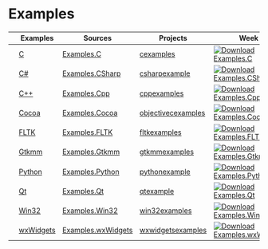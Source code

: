 
# Examples

|                                                                                                       | Examples                                                         | Sources                                                                 | Projects                                                            | Week                                                                                                                                                                    | Downloads                                                                                                                                                               | Stats                                                                            |
|-------------------------------------------------------------------------------------------------------|------------------------------------------------------------------|-------------------------------------------------------------------------|---------------------------------------------------------------------|-------------------------------------------------------------------------------------------------------------------------------------------------------------------------|-------------------------------------------------------------------------------------------------------------------------------------------------------------------------|----------------------------------------------------------------------------------|
| [![c_logo](Docs/Pictures/C.png)](https://gammasoft71.wixsite.com/gammasoft/c)                         | [C](https://gammasoft71.wixsite.com/gammasoft/c)                 | [Examples.C](https://github.com/gammasoft71/Examples.C)                 | [cexamples](https://sourceforge.net/p/cexamples/)                   | [![Download Examples.C](https://img.shields.io/sourceforge/dw/cexamples.svg)](https://sourceforge.net/projects/cexamples/files/latest/download)                         | [![Download Examples.C](https://img.shields.io/sourceforge/dt/cexamples.svg)](https://sourceforge.net/projects/cexamples/files/latest/download)                         | [link](https://sourceforge.net/projects/cexamples/files/stats/timeline)          |
| [![csharp_logo](Docs/Pictures/CSharp.png)](https://gammasoft71.wixsite.com/gammasoft/csharp)          | [C#](https://gammasoft71.wixsite.com/gammasoft/csharp)           | [Examples.CSharp](https://github.com/gammasoft71/Examples.CSharp)       | [csharpexample](https://sourceforge.net/p/csharpexample/)           | [![Download Examples.CSharp](https://img.shields.io/sourceforge/dw/csharpexample.svg)](https://sourceforge.net/projects/csharpexample/files/latest/download)            | [![Download Examples.CSharp](https://img.shields.io/sourceforge/dt/csharpexample.svg)](https://sourceforge.net/projects/csharpexample/files/latest/download)            | [link](https://sourceforge.net/projects/csharpexample/files/stats/timeline)      |
| [![cpp_logo](Docs/Pictures/Cpp.png)](https://gammasoft71.wixsite.com/gammasoft/cpp)                   | [C++](https://gammasoft71.wixsite.com/gammasoft/cpp)             | [Examples.Cpp](https://github.com/gammasoft71/Examples.Cpp)             | [cppexamples](https://sourceforge.net/p/cppexamples/)               | [![Download Examples.Cpp](https://img.shields.io/sourceforge/dw/cppexamples.svg)](https://sourceforge.net/projects/cppexamples/files/latest/download)                   | [![Download Examples.Cpp](https://img.shields.io/sourceforge/dt/cppexamples.svg)](https://sourceforge.net/projects/cppexamples/files/latest/download)                   | [link](https://sourceforge.net/projects/cppexamples/files/stats/timeline)        |
| [![cocoa_logo](Docs/Pictures/Cocoa.png)](https://gammasoft71.wixsite.com/gammasoft/cocoa)             | [Cocoa](https://gammasoft71.wixsite.com/gammasoft/cocoa)         | [Examples.Cocoa](https://github.com/gammasoft71/Examples.Cocoa)         | [objectivecexamples](https://sourceforge.net/p/objectivecexamples/) | [![Download Examples.Cocoa](https://img.shields.io/sourceforge/dw/objectivecexamples.svg)](https://sourceforge.net/projects/objectivecexamples/files/latest/download)   | [![Download Examples.Cocoa](https://img.shields.io/sourceforge/dt/objectivecexamples.svg)](https://sourceforge.net/projects/objectivecexamples/files/latest/download)   | [link](https://sourceforge.net/projects/objectivecexamples/files/stats/timeline) |
| [![fltk_logo](Docs/Pictures/FLTK.png)](https://gammasoft71.wixsite.com/gammasoft/fltk)                | [FLTK](https://gammasoft71.wixsite.com/gammasoft/fltk)           | [Examples.FLTK](https://github.com/gammasoft71/Examples.FLTK)           | [fltkexamples](https://sourceforge.net/p/fltkexamples/)             | [![Download Examples.FLTK](https://img.shields.io/sourceforge/dw/fltkexamples.svg)](https://sourceforge.net/projects/fltkexamples/files/latest/download)                | [![Download Examples.FLTK](https://img.shields.io/sourceforge/dt/fltkexamples.svg)](https://sourceforge.net/projects/fltkexamples/files/latest/download)                | [link](https://sourceforge.net/projects/fltkexamples/files/stats/timeline)       |
| [![gtkmm_logo](Docs/Pictures/Gtkmm.png)](https://gammasoft71.wixsite.com/gammasoft/gtkmm)             | [Gtkmm](https://gammasoft71.wixsite.com/gammasoft/gtkmm)         | [Examples.Gtkmm](https://github.com/gammasoft71/Examples.Gtkmm)         | [gtkmmexamples](https://sourceforge.net/p/gtkmmexamples/)           | [![Download Examples.Gtkmm](https://img.shields.io/sourceforge/dw/gtkmmexamples.svg)](https://sourceforge.net/projects/gtkmmexamples/files/latest/download)             | [![Download Examples.Gtkmm](https://img.shields.io/sourceforge/dt/gtkmmexamples.svg)](https://sourceforge.net/projects/gtkmmexamples/files/latest/download)             | [link](https://sourceforge.net/projects/gtkmmexamples/files/stats/timeline)      |
| [![python_logo](Docs/Pictures/Python.png)](https://gammasoft71.wixsite.com/gammasoft/python)          | [Python](https://gammasoft71.wixsite.com/gammasoft/python)       | [Examples.Python](https://github.com/gammasoft71/Examples.Python)       | [pythonexample](https://sourceforge.net/p/pythonexample/)           | [![Download Examples.Python](https://img.shields.io/sourceforge/dw/pythonexample.svg)](https://sourceforge.net/projects/pythonexample/files/latest/download)            | [![Download Examples.Python](https://img.shields.io/sourceforge/dt/pythonexample.svg)](https://sourceforge.net/projects/pythonexample/files/latest/download)            | [link](https://sourceforge.net/projects/pythonexample/files/stats/timeline)      |
| [![qt_logo](Docs/Pictures/Qt.png)](https://gammasoft71.wixsite.com/gammasoft/qt)                      | [Qt](https://gammasoft71.wixsite.com/gammasoft/qt)               | [Examples.Qt](https://github.com/gammasoft71/Examples.Qt)               | [qtexample](https://sourceforge.net/p/qtexample/)                   | [![Download Examples.Qt](https://img.shields.io/sourceforge/dw/qtexample.svg)](https://sourceforge.net/projects/qtexample/files/latest/download)                        | [![Download Examples.Qt](https://img.shields.io/sourceforge/dt/qtexample.svg)](https://sourceforge.net/projects/qtexample/files/latest/download)                        | [link](https://sourceforge.net/projects/qtexample/files/stats/timeline)          |
| [![win32_logo](Docs/Pictures/Win32.png)](https://gammasoft71.wixsite.com/gammasoft/win32)             | [Win32](https://gammasoft71.wixsite.com/gammasoft/win32)         | [Examples.Win32](https://github.com/gammasoft71/Examples.Win32)         | [win32examples](https://sourceforge.net/p/win32examples/)           | [![Download Examples.Win32](https://img.shields.io/sourceforge/dw/win32examples.svg)](https://sourceforge.net/projects/win32examples/files/latest/download)             | [![Download Examples.Win32](https://img.shields.io/sourceforge/dt/win32examples.svg)](https://sourceforge.net/projects/win32examples/files/latest/download)             | [link](https://sourceforge.net/projects/win32examples/files/stats/timeline)      |
| [![wxwidgets_logo](Docs/Pictures/wxWidgets.png)](https://gammasoft71.wixsite.com/gammasoft/wxwidgets) | [wxWidgets](https://gammasoft71.wixsite.com/gammasoft/wxwidgets) | [Examples.wxWidgets](https://github.com/gammasoft71/Examples.wxWidgets) | [wxwidgetsexamples](https://sourceforge.net/p/wxwidgetsexamples/)   | [![Download Examples.wxWidgets](https://img.shields.io/sourceforge/dw/wxwidgetsexamples.svg)](https://sourceforge.net/projects/wxwidgetsexamples/files/latest/download) | [![Download Examples.wxWidgets](https://img.shields.io/sourceforge/dt/wxwidgetsexamples.svg)](https://sourceforge.net/projects/wxwidgetsexamples/files/latest/download) | [link](https://sourceforge.net/projects/wxwidgetsexamples/files/stats/timeline)  |

